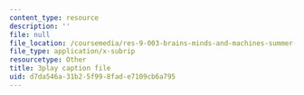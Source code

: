 ```yaml
---
content_type: resource
description: ''
file: null
file_location: /coursemedia/res-9-003-brains-minds-and-machines-summer-course-summer-2015/d7da546a31b25f998fade7109cb6a795_8PcPpVQK7N8.vtt
file_type: application/x-subrip
resourcetype: Other
title: 3play caption file
uid: d7da546a-31b2-5f99-8fad-e7109cb6a795
---
```

